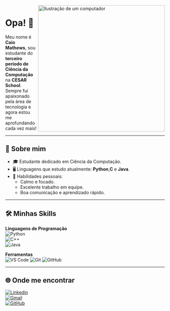 <img src="https://raw.githubusercontent.com/MicaelliMedeiros/micaellimedeiros/master/image/computer-illustration.png" alt="Ilustração de um computador" min-width="400px" max-width="400px" width="400px" align="right">

# Opa! 👋  
Meu nome é **Caio Mathews**, sou estudante do **terceiro período de Ciência da Computação** na **CESAR School**.  
Sempre fui apaixonado pela área de tecnologia e agora estou me aprofundando cada vez mais!  

---

## 🌟 Sobre mim  
- 🎓 Estudante dedicado em Ciência da Computação.  
- 🖥️ Linguagens que estudo atualmente: **Python**,**C** e **Java**.   
- 🤝 Habilidades pessoais:  
  - Calmo e focado.  
  - Excelente trabalho em equipe.  
  - Boa comunicação e aprendizado rápido.  

---

## 🛠️ Minhas Skills  

**Linguagens de Programação**  
![Python](https://img.shields.io/badge/-Python-333333?style=flat&logo=python)  
![C++](https://img.shields.io/badge/-C++-333333?style=flat&logo=C%2B%2B&logoColor=00599C)  
![Java](https://img.shields.io/badge/-Java-E34F26?style=flat&logo=java&logoColor=white)


**Ferramentas**  
![VS Code](https://img.shields.io/badge/-VS%20Code-333333?style=flat&logo=visual-studio-code&logoColor=007ACC) 
![Git](https://img.shields.io/badge/-Git-333333?style=flat&logo=git&logoColor=F05032)
![GitHub](https://img.shields.io/badge/-GitHub-333333?style=flat&logo=github&logoColor=white)


---

## 🌐 Onde me encontrar  

[![Linkedin](https://img.shields.io/badge/-Caio%20Mathews-blue?style=flat-square&logo=Linkedin&logoColor=white&link=https://www.linkedin.com/in/caiomathews)](https://www.linkedin.com/in/caiomathews)  
[![Gmail](https://img.shields.io/badge/-caiomathews2014@gmail.com-006bed?style=flat-square&logo=Gmail&logoColor=white&link=mailto:caiomathews2014@gmail.com)](mailto:caiomathews2014@gmail.com)  
[![GitHub](https://img.shields.io/github/followers/CaioMathews?label=follow&style=social)](https://github.com/CaioMathews)  
